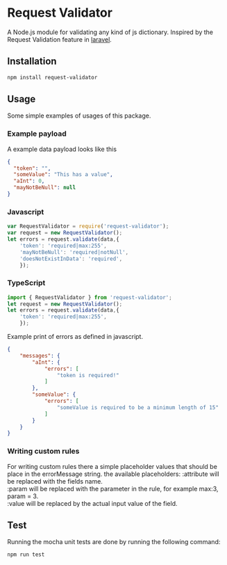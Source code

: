# Request Validator
A Node.js module for validating any kind of js dictionary.
Inspired by the Request Validation feature in [laravel](https://laravel.com/docs/5.8/validation).
 
## Installation 
```sh
npm install request-validator
```
## Usage
Some simple examples of usages of this package.
### Example payload
A example data payload looks like this
```JSON
{
  "token": "",
  "someValue": "This has a value",
  "aInt": 0,
  "mayNotBeNull": null
}
```

### Javascript
```javascript
var RequestValidator = require('request-validator');
var request = new RequestValidator();
let errors = request.validate(data,{
    'token': 'required|max:255',
    'mayNotBeNull': 'required|notNull',
    'doesNotExistInData': 'required',
    });
```
### TypeScript
```typescript
import { RequestValidator } from 'request-validator';
let request = new RequestValidator();
let errors = request.validate(data,{
    'token': 'required|max:255',
    });
```
Example print of errors as defined in javascript.
```json
{
    "messages": {
        "aInt": {
            "errors": [
                "token is required!"
            ]
        },
        "someValue": {
            "errors": [
                "someValue is required to be a minimum length of 15"
            ]
        }
    }
}
```

### Writing custom rules
For writing custom rules there a simple placeholder values that should be place in the errorMessage string. the available placeholders:
 :attribute will be replaced with the fields name.<br>
 :param will be replaced with the parameter in the rule, for example max:3, param = 3.<br>
 :value will be replaced by the actual input value of the field.     
## Test
Running the mocha unit tests are done by running the following command:
```sh
npm run test
```
